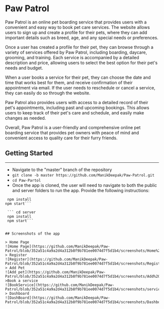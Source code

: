 # Paw Patrol
Paw Patrol is an online pet boarding service that provides users with a convenient and easy way to book pet care services. The website allows users to sign up and create a profile for their pets, where they can add important details such as breed, age, and any special needs or preferences.

Once a user has created a profile for their pet, they can browse through a variety of services offered by Paw Patrol, including boarding, daycare, grooming, and training. Each service is accompanied by a detailed description and price, allowing users to select the best option for their pet's needs and budget.

When a user books a service for their pet, they can choose the date and time that works best for them, and receive confirmation of their appointment via email. If the user needs to reschedule or cancel a service, they can easily do so through the website.

Paw Patrol also provides users with access to a detailed record of their pet's appointments, including past and upcoming bookings. This allows users to keep track of their pet's care and schedule, and easily make changes as needed.

Overall, Paw Patrol is a user-friendly and comprehensive online pet boarding service that provides pet owners with peace of mind and convenient access to quality care for their furry friends.

## Getting Started
***
* Navigate to the "master" branch of the repository
* ```git clone -b master https://github.com/ManikDeepak/Paw-Patrol.git```
* ```cd Paw-Partol```
* Once the app is cloned, the user will need to navigate to both the public and server folders to run the app. Provide the following instructions:
``` cd public 
 npm install
npm start```

 ``` cd server
 npm install
 npm start```


## Screenshots of the app

> Home Page
![Home Page](https://github.com/ManikDeepak/Paw-Patrol/blob/352a51c4a9a2d4a312b8f9b781ee0074d7f5d1b4/screenshots/Home%20Page.png)
> Register
![Register](https://github.com/ManikDeepak/Paw-Patrol/blob/352a51c4a9a2d4a312b8f9b781ee0074d7f5d1b4/screenshots/Register.png)
> Add Pet
![Add pet](https://github.com/ManikDeepak/Paw-Patrol/blob/352a51c4a9a2d4a312b8f9b781ee0074d7f5d1b4/screenshots/Add%20Pet.png)
>Book a service
![BookService](https://github.com/ManikDeepak/Paw-Patrol/blob/352a51c4a9a2d4a312b8f9b781ee0074d7f5d1b4/screenshots/service.png)
> Dashboard
![DashBoard](https://github.com/ManikDeepak/Paw-Patrol/blob/352a51c4a9a2d4a312b8f9b781ee0074d7f5d1b4/screenshots/Dashboard.png)
